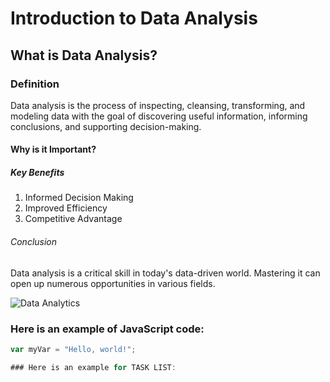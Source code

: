 # Introduction to Data Analysis

## What is Data Analysis?

### Definition
Data analysis is the process of inspecting, cleansing, transforming, and modeling data with the goal of discovering useful information, informing conclusions, and supporting decision-making.

#### Why is it Important?

##### Key Benefits
1. Informed Decision Making
2. Improved Efficiency
3. Competitive Advantage

###### Conclusion
Data analysis is a critical skill in today's data-driven world. Mastering it can open up numerous opportunities in various fields.

![Data Analytics](https://images.pexels.com/photos/265087/pexels-photo-265087.jpeg)

### Here is an example of JavaScript code:

```javascript
var myVar = "Hello, world!";

### Here is an example for TASK LIST:





